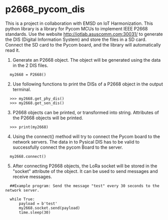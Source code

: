 # p2668_pycom_dis

This is a project in collaboration with EMSD on IoT Harmonization. This python library is a library for Pycom MCUs to implement IEEE P2668 standards.
Use the website http://iotlab.asuscomm.com:30031/ to generate the DIS (Digital Information System) and store the files in a SD card.
Connect the SD card to the Pycom board, and the library will automatically read it.


1. Generate an P2668 object. The object will be generated using the data in the 2 DIS files.
```
  my2668 = P2668()
```
2. Use following functions to print the DISs of a P2668 object in the output terminal.
```
  >>> my2668.get_phy_dis()
  >>> my2668.get_sen_dis()
```
3. P2668 objects can be printed, or transformed into string. Attributes of the P2668 objects will be printed.
```
  >>> print(my2668)
```
4. Using the connect() method will try to connect the Pycom board to the network servers. The data in to Pysical DIS has to be valid to successfully connect the pycom Board to the server.
```
  my2668.connect()
```
5. After connecting P2668 objects, the LoRa socket will be stored in the "socket" attribute of the object. It can be used to send messages and receive messages.

```
  ##Example program: Send the message "test" every 30 seconds to the network server.
  
  while True:
      payload = b'test'
      my2668.socket.send(payload)
      time.sleep(30)
```




